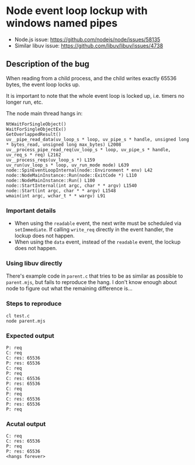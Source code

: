 # Node event loop lockup with windows named pipes

- Node.js issue: https://github.com/nodejs/node/issues/58135
- Similar libuv issue: https://github.com/libuv/libuv/issues/4738

## Description of the bug

When reading from a child process, and the child writes exactly 65536 bytes, the event loop locks up.

It is important to note that the whole event loop is locked up, i.e. timers no longer run, etc.

The node main thread hangs in: 
```
NtWaitForSingleObject()
WaitForSingleObjectEx()
GetOverlappedResult()
uv__pipe_read_data(uv_loop_s * loop, uv_pipe_s * handle, unsigned long * bytes_read, unsigned long max_bytes) L2008
uv__process_pipe_read_req(uv_loop_s * loop, uv_pipe_s * handle, uv_req_s * req) L2162
uv__process_reqs(uv_loop_s *) L159
uv_run(uv_loop_s * loop, uv_run_mode mode) L639
node::SpinEventLoopInternal(node::Environment * env) L42
node::NodeMainInstance::Run(node::ExitCode *) L110
node::NodeMainInstance::Run() L100
node::StartInternal(int argc, char * * argv) L1540
node::Start(int argc, char * * argv) L1548
wmain(int argc, wchar_t * * wargv) L91
```

### Important details

- When using the `readable` event, the next write must be scheduled via `setImmediate`. If calling `write_req` directly in the event handler, the lockup does not happen.
- When using the `data` event, instead of the `readable` event, the lockup does not happen.

### Using libuv directly

There's example code in `parent.c` that tries to be as similar as possible to `parent.mjs`, but fails to reproduce the hang.
I don't know enough about node to figure out what the remaining difference is...

### Steps to reproduce
```
cl test.c
node parent.mjs
```

### Expected output
```
P: req
C: req
C: res: 65536
P: res: 65536
C: req
P: req
C: res: 65536
P: res: 65536
C: req
P: req
C: res: 65536
P: res: 65536
P: req
```

### Acutal output
```
C: req
C: res: 65536
P: req
P: res: 65536
<hangs forever>
```
